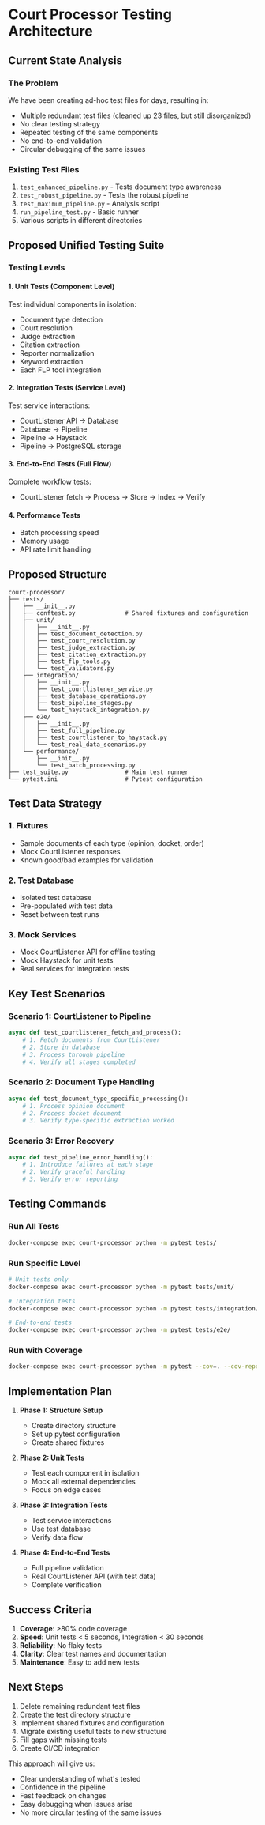 # Court Processor Testing Architecture

## Current State Analysis

### The Problem
We have been creating ad-hoc test files for days, resulting in:
- Multiple redundant test files (cleaned up 23 files, but still disorganized)
- No clear testing strategy
- Repeated testing of the same components
- No end-to-end validation
- Circular debugging of the same issues

### Existing Test Files
1. `test_enhanced_pipeline.py` - Tests document type awareness
2. `test_robust_pipeline.py` - Tests the robust pipeline
3. `test_maximum_pipeline.py` - Analysis script
4. `run_pipeline_test.py` - Basic runner
5. Various scripts in different directories

## Proposed Unified Testing Suite

### Testing Levels

#### 1. Unit Tests (Component Level)
Test individual components in isolation:
- Document type detection
- Court resolution
- Judge extraction  
- Citation extraction
- Reporter normalization
- Keyword extraction
- Each FLP tool integration

#### 2. Integration Tests (Service Level)
Test service interactions:
- CourtListener API → Database
- Database → Pipeline
- Pipeline → Haystack
- Pipeline → PostgreSQL storage

#### 3. End-to-End Tests (Full Flow)
Complete workflow tests:
- CourtListener fetch → Process → Store → Index → Verify

#### 4. Performance Tests
- Batch processing speed
- Memory usage
- API rate limit handling

## Proposed Structure

```
court-processor/
├── tests/
│   ├── __init__.py
│   ├── conftest.py              # Shared fixtures and configuration
│   ├── unit/
│   │   ├── __init__.py
│   │   ├── test_document_detection.py
│   │   ├── test_court_resolution.py
│   │   ├── test_judge_extraction.py
│   │   ├── test_citation_extraction.py
│   │   ├── test_flp_tools.py
│   │   └── test_validators.py
│   ├── integration/
│   │   ├── __init__.py
│   │   ├── test_courtlistener_service.py
│   │   ├── test_database_operations.py
│   │   ├── test_pipeline_stages.py
│   │   └── test_haystack_integration.py
│   ├── e2e/
│   │   ├── __init__.py
│   │   ├── test_full_pipeline.py
│   │   ├── test_courtlistener_to_haystack.py
│   │   └── test_real_data_scenarios.py
│   └── performance/
│       ├── __init__.py
│       └── test_batch_processing.py
├── test_suite.py                # Main test runner
└── pytest.ini                   # Pytest configuration
```

## Test Data Strategy

### 1. Fixtures
- Sample documents of each type (opinion, docket, order)
- Mock CourtListener responses
- Known good/bad examples for validation

### 2. Test Database
- Isolated test database
- Pre-populated with test data
- Reset between test runs

### 3. Mock Services
- Mock CourtListener API for offline testing
- Mock Haystack for unit tests
- Real services for integration tests

## Key Test Scenarios

### Scenario 1: CourtListener to Pipeline
```python
async def test_courtlistener_fetch_and_process():
    # 1. Fetch documents from CourtListener
    # 2. Store in database
    # 3. Process through pipeline
    # 4. Verify all stages completed
```

### Scenario 2: Document Type Handling
```python
async def test_document_type_specific_processing():
    # 1. Process opinion document
    # 2. Process docket document
    # 3. Verify type-specific extraction worked
```

### Scenario 3: Error Recovery
```python
async def test_pipeline_error_handling():
    # 1. Introduce failures at each stage
    # 2. Verify graceful handling
    # 3. Verify error reporting
```

## Testing Commands

### Run All Tests
```bash
docker-compose exec court-processor python -m pytest tests/
```

### Run Specific Level
```bash
# Unit tests only
docker-compose exec court-processor python -m pytest tests/unit/

# Integration tests
docker-compose exec court-processor python -m pytest tests/integration/

# End-to-end tests
docker-compose exec court-processor python -m pytest tests/e2e/
```

### Run with Coverage
```bash
docker-compose exec court-processor python -m pytest --cov=. --cov-report=html tests/
```

## Implementation Plan

1. **Phase 1: Structure Setup**
   - Create directory structure
   - Set up pytest configuration
   - Create shared fixtures

2. **Phase 2: Unit Tests**
   - Test each component in isolation
   - Mock all external dependencies
   - Focus on edge cases

3. **Phase 3: Integration Tests**
   - Test service interactions
   - Use test database
   - Verify data flow

4. **Phase 4: End-to-End Tests**
   - Full pipeline validation
   - Real CourtListener API (with test data)
   - Complete verification

## Success Criteria

1. **Coverage**: >80% code coverage
2. **Speed**: Unit tests < 5 seconds, Integration < 30 seconds
3. **Reliability**: No flaky tests
4. **Clarity**: Clear test names and documentation
5. **Maintenance**: Easy to add new tests

## Next Steps

1. Delete remaining redundant test files
2. Create the test directory structure
3. Implement shared fixtures and configuration
4. Migrate existing useful tests to new structure
5. Fill gaps with missing tests
6. Create CI/CD integration

This approach will give us:
- Clear understanding of what's tested
- Confidence in the pipeline
- Fast feedback on changes
- Easy debugging when issues arise
- No more circular testing of the same issues